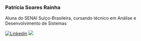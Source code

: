### Patrícia Soares Rainha
<p> Aluna do SENAI Suíço-Brasileira, cursando técnico em Análise e Desenvolvimento de Sistemas</p>

[![Linkedin](https://user-images.githubusercontent.com/82671773/129623050-527424fa-6ca8-462b-a3c4-791ae753b338.jpg)](https://www.linkedin.com/in/patricia-s-rainha/)
![](https://user-images.githubusercontent.com/82671773/151482645-823bf735-68ee-4b36-9317-634d68753731.png)
